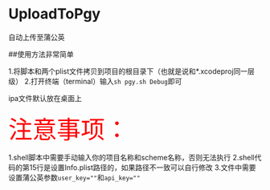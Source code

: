 # UploadToPgy
自动上传至蒲公英

##使用方法非常简单

1.将脚本和两个plist文件拷贝到项目的根目录下（也就是说和*.xcodeproj同一层级）
2.打开终端（terminal）输入`sh pgy.sh Debug`即可


ipa文件默认放在桌面上


<font color=#ff0000 size=8 face="黑体">注意事项：</font>


1.shell脚本中需要手动输入你的项目名称和scheme名称，否则无法执行
2.shell代码的第15行是设置Info.plist路径的，如果路径不一致可以自行修改
3.文件中需要设置蒲公英参数`user_key=""`和`api_key=""`
